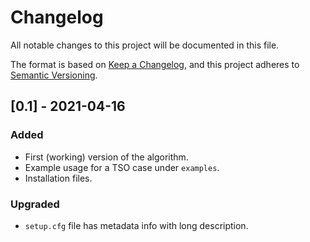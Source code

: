 # Changelog
All notable changes to this project will be documented in this file.

The format is based on [Keep a Changelog](https://keepachangelog.com/en/1.0.0/),
and this project adheres to [Semantic Versioning](https://semver.org/spec/v2.0.0.html).

## [0.1] - 2021-04-16
### Added
- First (working) version of the algorithm.
- Example usage for a TSO case under `examples`.
- Installation files.
### Upgraded
- `setup.cfg` file has metadata info with long description.
